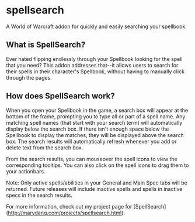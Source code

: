 spellsearch
===========

A World of Warcraft addon for quickly and easily searching your spellbook.


What is SpellSearch?
--------------------

Ever hated flipping endlessly through your Spellbook looking for the spell that you need? This addon addresses that--it allows users to search for their spells in their character's Spellbook, without having to manually click through the pages.

How does SpellSearch work?
--------------------------

When you open your Spellbook in the game, a search box will appear at the bottom of the frame, prompting you to type all or part of a spell name. Any matching spell names (that start with your search term) will automatically display below the search box. If there isn't enough space below the Spellbook to display the matches, they will be displayed above the search box.
The search results will automatically refresh whenever you add or delete text from the search box.

From the search results, you can mouseover the spell icons to view the corresponding tooltips. You can also click on the spell icons to drag them to your actionbars.

Note: Only active spells/abilities in your General and Main Spec tabs will be returned. Future releases will include inactive spells and spells in inactive specs in the search results.


For more information, check out my project page for [SpellSearch] (http://marydang.com/projects/spellsearch.html).
